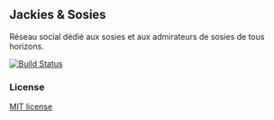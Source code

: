 ## Jackies & Sosies
Réseau social dédié aux sosies et aux admirateurs de sosies de tous horizons.

[![Build Status](https://travis-ci.org/M2DLG4/JackiesEtSosies.svg)](https://travis-ci.org/M2DLG4/JackiesEtSosies)

### License

[MIT license](http://opensource.org/licenses/MIT)
